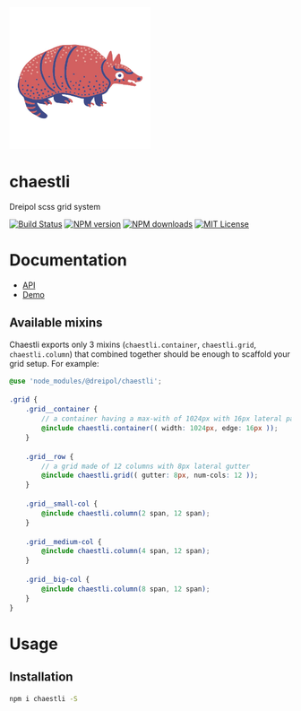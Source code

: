 <img src="https://raw.githubusercontent.com/dreipol/scss-mq/master/logo.jpg" width="50%"/>

# chaestli
Dreipol scss grid system

[![Build Status][travis-image]][travis-url]
[![NPM version][npm-version-image]][npm-url]
[![NPM downloads][npm-downloads-image]][npm-url]
[![MIT License][license-image]][license-url]


# Documentation

- [API](https://www.dreipol.dev/chaestli/)
- [Demo](https://www.dreipol.dev/chaestli/demo)

## Available mixins

Chaestli exports only 3 mixins (`chaestli.container`, `chaestli.grid`, `chaestli.column`) that combined together should be enough to scaffold your grid setup. For example:

```scss
@use 'node_modules/@dreipol/chaestli';

.grid {
    .grid__container {
        // a container having a max-with of 1024px with 16px lateral padding
        @include chaestli.container(( width: 1024px, edge: 16px ));
    }
   
    .grid__row {
        // a grid made of 12 columns with 8px lateral gutter
        @include chaestli.grid(( gutter: 8px, num-cols: 12 ));
    }

    .grid__small-col {
        @include chaestli.column(2 span, 12 span);
    }

    .grid__medium-col {
        @include chaestli.column(4 span, 12 span);
    }

    .grid__big-col {
        @include chaestli.column(8 span, 12 span);
    }
}
```

# Usage 

## Installation


```bash
npm i chaestli -S
```

[travis-image]:https://img.shields.io/travis/dreipol/chaestli.svg?style=flat-square
[travis-url]:https://travis-ci.org/dreipol/chaestli

[license-image]:http://img.shields.io/badge/license-MIT-000000.svg?style=flat-square
[license-url]:LICENSE

[npm-version-image]:http://img.shields.io/npm/v/chaestli.svg?style=flat-square
[npm-downloads-image]:http://img.shields.io/npm/dm/chaestli.svg?style=flat-square
[npm-url]:https://npmjs.org/package/chaestli
